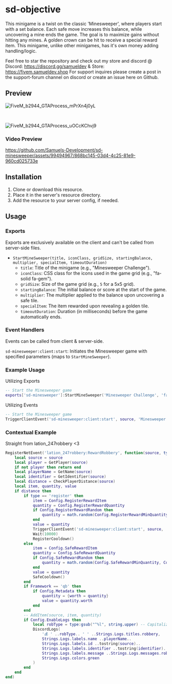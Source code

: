 # sd-objective

This minigame is a twist on the classic 'Minesweeper', where players start with a set balance. Each safe move increases this balance, while uncovering a mine ends the game. The goal is to maximize gains without hitting any mines. A golden crown can be hit to receive a special reward item. This minigame, unlike other minigames, has it's own money adding handling/logic.

Feel free to star the repository and check out my store and discord @ Discord: https://discord.gg/samueldev & Store: https://fivem.samueldev.shop 
For support inquires please create a post in the support-forum channel on discord or create an issue here on Github.

## Preview
![FiveM_b2944_GTAProcess_mPrXn4j0yL](https://github.com/Samuels-Development/sd-minesweeper/assets/99494967/6ff7425a-52ae-4c2c-90eb-6cca8dd407ab)

<br>

![FiveM_b2944_GTAProcess_uOCcKChvj9](https://github.com/Samuels-Development/sd-minesweeper/assets/99494967/372dbc8a-5fb4-49cb-b6b6-7640b687b2dd)


### Video Preview
https://github.com/Samuels-Development/sd-minesweeper/assets/99494967/868bc145-03d4-4c25-81e9-960cd025733e

## Installation

1. Clone or download this resource.
2. Place it in the server's resource directory.
3. Add the resource to your server config, if needed.

## Usage

### Exports
Exports are exclusively available on the client and can't be called from server-side files.

- `StartMineSweeper(title, iconClass, gridSize, startingBalance, multiplier, specialItem, timeoutDuration)`
   - `title`: Title of the minigame (e.g., "Minesweeper Challenge").
   - `iconClass`: CSS class for the icons used in the game grid (e.g., "fa-solid fa-gem").
   - `gridSize`: Size of the game grid (e.g., `5` for a 5x5 grid).
   - `startingBalance`: The initial balance or score at the start of the game.
   - `multiplier`: The multiplier applied to the balance upon uncovering a safe tile.
   - `specialItem`: The item rewarded upon revealing a golden tile.
   - `timeoutDuration`: Duration (in milliseconds) before the game automatically ends.

### Event Handlers
Events can be called from client & server-side.

 `sd-minesweeper:client:start`: Initiates the Minesweeper game with specified parameters (maps to `StartMineSweeper`).

### Example Usage

Utilizing Exports
```lua
-- Start the Minesweeper game
exports['sd-minesweeper']:StartMineSweeper('Minesweeper Challenge', 'fa-solid fa-gem', 5, 1000, 1.2, 'diamond', 20000)
```

Utilizing Events
```lua
-- Start the Minesweeper game
TriggerClientEvent('sd-minesweeper:client:start', source, 'Minesweeper Challenge', 'fa-solid fa-gem', 5, 1000, 1.2, 'diamond', 20000)
```

### Contextual Example
Straight from lation_247robbery <3
```lua
RegisterNetEvent('lation_247robbery:RewardRobbery', function(source, type)
    local source = source
    local player = GetPlayer(source)
    if not player then return end
    local playerName = GetName(source)
    local identifier = GetIdentifier(source)
    local distance = CheckPlayerDistance(source)
    local item, quantity, value
    if distance then
        if type == 'register' then
            item = Config.RegisterRewardItem
            quantity = Config.RegisterRewardQuantity
            if Config.RegisterRewardRandom then
                quantity = math.random(Config.RegisterRewardMinQuantity, Config.RegisterRewardMaxQuantity)
            end
            value = quantity
            TriggerClientEvent('sd-minesweeper:client:start', source, 'Register Balance', 'fas fa-shopping-cart', 6, quantity, 1.05, 'laptop')
            Wait(10000)
            RegisterCooldown()
        else
            item = Config.SafeRewardItem
            quantity = Config.SafeRewardQuantity
            if Config.SafeRewardRandom then
                quantity = math.random(Config.SafeRewardMinQuantity, Config.SafeRewardMaxQuantity)
            end
            value = quantity
            SafeCooldown()
        end
        if Framework == 'qb' then
            if Config.Metadata then
                quantity = {worth = quantity}
                value = quantity.worth
            end
        end
        -- AddItem(source, item, quantity)
        if Config.EnableLogs then
            local robType = type:gsub("^%l", string.upper) -- Capitalizing string for logs
            DiscordLogs(
                '💰 ' ..robType.. ' ' ..Strings.Logs.titles.robbery,
                Strings.Logs.labels.name ..playerName..
                Strings.Logs.labels.id ..tostring(source)..
                Strings.Logs.labels.identifier ..tostring(identifier)..
                Strings.Logs.labels.message ..Strings.Logs.messages.robbery.. '$' ..GroupDigits(value).. ' ' ..item,
                Strings.Logs.colors.green
            )
        end
    end
end)
```

